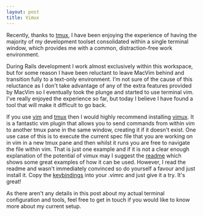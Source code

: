 ```yaml
---
layout: post
title: Vimux
---
```


Recently, thanks to
[tmux](http://robots.thoughtbot.com/post/2166174647/love-hate-tmux), I have
been enjoying the experience of having the majority of my development toolset
consolidated within a single terminal window, which provides me with a common,
distraction-free work environment.

During Rails development I work almost exclusively within this workspace, but
for some reason I have been reluctant to leave MacVim behind and transition
fully to a text-only environment. I’m not sure of the cause of this reluctance
as I don't take advantage of any of the extra features provided by MacVim so I
eventually took the plunge and started to use terminal vim. I've really enjoyed
the experience so far, but today I believe I have found a tool that will make
it difficult to go back.

If you use [vim](http://www.vim.org/) and [tmux](http://tmux.sourceforge.net/)
then I would highly recommend installing
[vimux](https://github.com/benmills/vimux). It is a fantastic vim plugin that
allows you to send commands from within vim to another tmux pane in the same
window, creating it if it doesn't exist. One use case of this is to execute the
current spec file that you are working on in vim in a new tmux pane and then
whilst it runs you are free to navigate the file within vim. That is just one
example and if it is not a clear enough explanation of the potential of vimux
may I suggest the
[readme](https://github.com/benmills/vimux/blob/master/README.mkd) which shows
some great examples of how it can be used. However, I read the readme and
wasn't immediately convinced so do yourself a favour and just install it. Copy
the
[keybindings](https://github.com/benmills/vimux/blob/master/README.mkd#full-keybind-example)
into your .vimrc and just give it a try. It's great!

As there aren't any details in this post about my actual terminal configuration
and tools, feel free to get in touch if you would like to know more about my
current setup.

